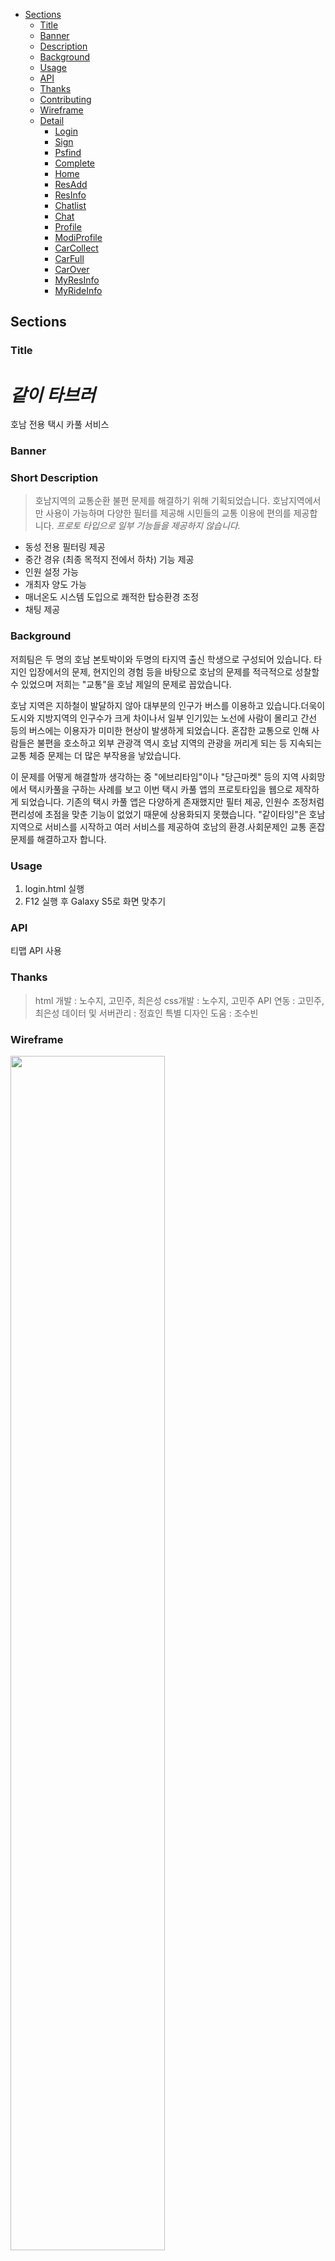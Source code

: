 - [Sections](#sections)
  - [Title](#title)
  - [Banner](#banner)
  - [Description](#short-description)
  - [Background](#background)
  - [Usage](#usage)
  - [API](#api)
  - [Thanks](#thanks)
  - [Contributing](#contributing)
  - [Wireframe](#Wireframe)
  - [Detail](#Detail)
    - [Login](#Login)
    - [Sign](#Sign)
    - [Psfind](#Psfind)
    - [Complete](#Complete)
    - [Home](#Home)
    - [ResAdd](#ResAdd)
    - [ResInfo](#ResInfo)
    - [Chatlist](#Chatlist)
    - [Chat](#Chat)
    - [Profile](#Profile)
    - [ModiProfile](#ModiProfile)
    - [CarCollect](#CarCollect)
    - [CarFull](#CarFull)
    - [CarOver](#CarOver)
    - [MyResInfo](#MyResInfo)
    - [MyRideInfo](#MyRideInfo)

## Sections

### Title

# _같이 타브러_

호남 전용 택시 카풀 서비스

### Banner

### Short Description

> 호남지역의 교통순환 불편 문제를 해결하기 위해 기획되었습니다. 호남지역에서만 사용이 가능하며 다양한 필터를 제공해 시민들의 교통 이용에 편의를 제공합니다.
> _프로토 타입으로 일부 기능들을 제공하지 않습니다._

- 동성 전용 필터링 제공
- 중간 경유 (최종 목적지 전에서 하차) 기능 제공
- 인원 설정 가능
- 개최자 양도 가능
- 매너온도 시스템 도입으로 쾌적한 탑승환경 조정
- 채팅 제공

### Background

저희팀은 두 명의 호남 본토박이와 두명의 타지역 출신 학생으로 구성되어 있습니다. 타지인 입장에서의 문제, 현지인의 경험 등을 바탕으로 호남의 문제를 적극적으로 성찰할 수 있었으며 저희는 "교통"을 호남 제일의 문제로 꼽았습니다.

호남 지역은 지하철이 발달하지 않아 대부분의 인구가 버스를 이용하고 있습니다.더욱이 도시와 지방지역의 인구수가 크게 차이나서 일부 인기있는 노선에 사람이 몰리고 간선 등의 버스에는 이용자가 미미한 현상이 발생하게 되었습니다. 혼잡한 교통으로 인해 사람들은 불편을 호소하고 외부 관광객 역시 호남 지역의 관광을 꺼리게 되는 등 지속되는 교통 체증 문제는 더 많은 부작용을 낳았습니다.

이 문제를 어떻게 해결할까 생각하는 중 "에브리타임"이나 "당근마켓" 등의 지역 사회망에서 택시카풀을 구하는 사례를 보고 이번 택시 카풀 앱의 프로토타입을 웹으로 제작하게 되었습니다. 기존의 택시 카풀 앱은 다양하게 존재했지만 필터 제공, 인원수 조정처럼 편리성에 초점을 맞춘 기능이 없었기 때문에 상용화되지 못했습니다. "같이타잉"은 호남지역으로 서비스를 시작하고 여러 서비스를 제공하여 호남의 환경.사회문제인 교통 혼잡 문제를 해결하고자 합니다.

### Usage

1. login.html 실행
2. F12 실행 후 Galaxy S5로 화면 맞추기

### API

티맵 API 사용

### Thanks

> html 개발 : 노수지, 고민주, 최은성
> css개발 : 노수지, 고민주
> API 연동 : 고민주, 최은성
> 데이터 및 서버관리 : 정효인
> 특별 디자인 도움 : 조수빈

### Wireframe

<img width="70%" src="https://user-images.githubusercontent.com/71256649/129674426-1cfec27f-648f-4f94-bca3-80da46a0d844.jpg"/>

### Detail

#### Login

<img width="200px" height="350px" src="https://user-images.githubusercontent.com/71256649/129675146-286ab8fe-4552-4206-9192-b6d05e51c340.PNG">

- login.html, loginCss.css
  > 가장 처음 시작하는 로그인창

#### Sign

<img width="200px" height="350px" src="https://user-images.githubusercontent.com/71256649/129675146-286ab8fe-4552-4206-9192-b6d05e51c340.PNG">

- sign.html, signCss.css
  > 회원가입 창 form으로 회원 정보 전달

#### Psfind

<img width="200px" height="350px" src="https://user-images.githubusercontent.com/71256649/129675111-b3421fad-00eb-4d02-834b-760307dfcb1c.PNG">

- psfind.html, psfindCss.css
  > 프로토타입 형태로 비밀번호 찾기 등의 기능은 제공하지 않음

#### Complete

<img width="200px" height="350px" src="https://user-images.githubusercontent.com/71256649/129675141-16542f71-159b-47b6-8faf-70ea6bf313c8.PNG">

- finish.html, finishCss.css
  > 회원가입 성공시 뜨는 창

#### Home

<img width="200px" height="350px" src="https://user-images.githubusercontent.com/71256649/129675144-434ffec2-0b46-4574-9250-78ffb1d37801.PNG">

- home.html, homeCss.css

  > 왼쪽 상단의 현재 위치 중심으로 존재하는 카풀 방들을 게시글 형식으로 나열 (기능x)

  > 오른쪽 하단 + 버튼으로 예약 생성 가능

  > 시작점, 도착지, 시간, 부가 설명, 잔여석, 예상금액, 동행가능여부 정보가 포함된다.

  > 검색 기능은 연동되지 않았다.

  > 위의 게시글들은 예시로 채워넣은 것이다.

#### ResAdd

<img width="200px" height="350px" src="https://user-images.githubusercontent.com/71256649/129675142-c3b23a0b-610d-4390-b416-47ab5e9b42ef.PNG">

- resAdd.html, resAddCss.css

  > 예약 생성 화면

  > 폼형태로 정보를 서버에 보낸다.

#### ResInfo

<img width="200px" height="350px" src="https://user-images.githubusercontent.com/71256649/129675114-618fe756-3564-42db-874e-363bbf4a5814.PNG">

- resInfo.html, resInfoCss.css

  > 홈에서 보이는 게시글을 클릭했을 때 보이는 화면

  > 지도, 인원, 시간, 출발지, 도착지, 예상 금액, 개최자의 온도와 정보가 담겨있다.

  > 맵은 티맵 API를 사용하여 택시비와 지도, 경로를 보일 수 있게 하였다.

#### Chatlist

<img width="200px" height="350px" src="https://user-images.githubusercontent.com/71256649/129675129-d59b59fc-6573-4cb0-b5e9-d423d520447c.PNG">

- chatList.html, chatListCss.css

  > 예약에 참가하면 참가자들과의 채팅방이 생긴다. (기능x)

  > 기존의 채팅룸들이 리스트 형태로 보인다.

  > 프로필 사진, 이름, 가장 최근의 채팅 내역, 출발지와 도착지를 보여준다.

#### Chat

<img width="200px" height="350px" src="https://user-images.githubusercontent.com/71256649/129675123-0451857f-2010-4ff6-bab4-1538d99f8e14.PNG">
<img width="200px" height="350px" src="https://user-images.githubusercontent.com/71256649/129675126-0be8a964-65e0-45d8-90a4-f40246a59cb5.PNG">
<img width="200px" height="350px" src="https://user-images.githubusercontent.com/71256649/129675132-00389c26-ec21-4c09-ab69-32a9f5ef58ea.PNG">

- chat.html, chatBong.html, chatMin.html, chatCss.css

  > 채팅방의 자세 내역이다. 단체방을 구현하지는 않았지만 이후 프로젝트를 마저 진행한다면 단체방을 구현할 예정이다.

  > 메가폰 옆의 글은 게시글의 메모이다.

  > 채팅 기능은 아직 구현되지 않았다.

#### Profile

<img width="200px" height="350px" src="https://user-images.githubusercontent.com/71256649/129675133-72afc7ac-7091-4b11-b683-e1721b88c250.PNG">

- myProfile.html, myProfileCss.css

  > 내 프로필에서는 자신의 코드, 주소, 메너온도를 확인할 수 있다.

  > 로그아웃 기능은 login.html로 사용자를 보낸다.

#### ModiProfile

<img width="200px" height="350px" src="https://user-images.githubusercontent.com/71256649/129675149-69618fec-0cd8-4cab-aea3-6d0c94ca0cff.PNG">

- profileModi.html, profileModiCss.css

  > 사진과 이름을 변경할 수 있다. (기능x)

  > 위의 사진은 현재 프로필 사진이다. (임시)

#### CarCollect

<img width="200px" height="350px" src="https://user-images.githubusercontent.com/71256649/129675137-e41fe42f-7b2d-489b-bdba-1bc37f92d6a4.PNG">

- carpoolCollect.html, carpoolCollectCss.css

  > 타기전에 남은 인원을 모집하는 글을 의미한다.

  > home에서 중간 경유 뱃지를 빼고 자신이 이 게시글의 모집자(리더)인지 동승 참여자인지를 표시했다. 둘은 다른 화면으로 이동된다.

  > 임시로 car파일은 같은 예약을 넣어놓았다.

#### CarFull

<img width="200px" height="350px" src="https://user-images.githubusercontent.com/71256649/129675118-62512cab-4840-40da-913d-2adfe95c0bf6.PNG">

- carpoolFull.html, carpoolFull.css

  > 타기 전이며 인원이 꽉찬 글을 의미한다.

  > home에서 중간 경유 뱃지를 빼고 자신이 이 게시글의 모집자(리더)인지 동승 참여자인지를 표시했다. 둘은 다른 화면으로 이동된다.

  > 임시로 car파일은 같은 예약을 넣어놓았다.

#### CarOver

<img width="200px" height="350px" src="https://user-images.githubusercontent.com/71256649/129675120-33a73fb8-cfdf-46f4-b057-141fe37bd3e4.PNG">

- carpoolCollect.html, carpoolCollectCss.css

  > 동승이 끝난 글을 의미한다.

  > home에서 중간 경유 뱃지를 빼고 자신이 이 게시글의 모집자(리더)인지 동승 참여자인지를 표시했다. 둘은 다른 화면으로 이동된다.

  > 임시로 car파일은 같은 예약을 넣어놓았다.

#### MyResInfo

<img width="200px" height="350px" src="https://user-images.githubusercontent.com/71256649/129675136-d43db25c-6917-4db9-9c8b-b7e84e0e6b02.PNG">

- myResInfo.html, myResInfoCss.css

  > 내가 리더인 동승 내역을 조회했을 때 뜨는 페이지이다.

  > 기존 정보창의 정보 외에 퇴장, 리더 양도, 마감 기능을 추가했다. (기능제공x)

  > 동승에 참여한 사람들의 정보를 볼 수 있다.

  > 싫어요 버튼으로 불량한 태도의 참가자나 매너온도가 낮은 참가자를 강제로 제외시킬 수 있다. (기능 구현x)

  > 왕관 버튼으로 리더의 권한을 다른 참가자에게 양도할 수 있다.(기능 구현x)

  > 리더가 마음대로 파티를 취소할 경우 매너온도에 약 5도의 패널티를 부여한다.(기능 구현x)

  > 마감하기 버튼으로 파티의 인원 모집을 중단할 수 있다.(기능 구현x)

  > 취소하기 버튼으로 파티를 해산할 수 있다. (기능 구현x)

#### MyRideInfo

<img width="200px" height="350px" src="https://user-images.githubusercontent.com/71256649/129675139-994b267d-a401-4cba-b5fc-88142aedc391.PNG">

- myRideInfo.html, myRideInfoCss.css

  > 내가 동승 참여자인 동승 내역을 조회했을 때 뜨는 페이지이다.

  > 취소하기 버튼으로 파티에서 떠날 수 있다.(기능 구현x)
